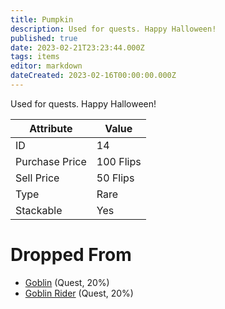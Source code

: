 ```yaml
---
title: Pumpkin
description: Used for quests. Happy Halloween!
published: true
date: 2023-02-21T23:23:44.000Z
tags: items
editor: markdown
dateCreated: 2023-02-16T00:00:00.000Z
---
```


Used for quests. Happy Halloween!

|Attribute|Value|
|-|-|
|ID|14|
|Purchase Price|100 Flips|
|Sell Price|50 Flips|
|Type|Rare|
|Stackable|Yes|


# Dropped From
 * [Goblin](/monsters/goblin.md) (Quest, 20%)
 * [Goblin Rider](/monsters/goblin-rider.md) (Quest, 20%)
